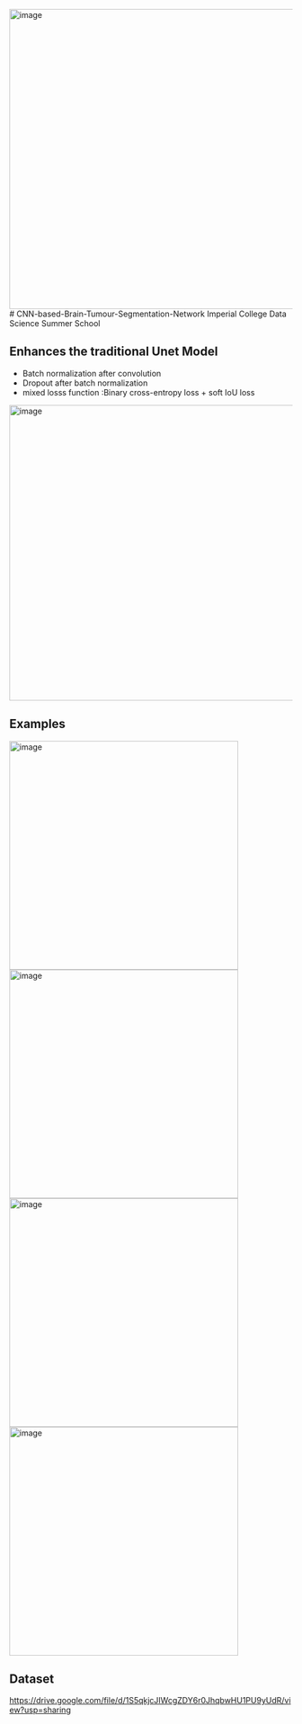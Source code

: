<img width="534" alt="image" src="https://github.com/user-attachments/assets/58c6c612-17d7-42f7-a5f7-aa2f73a1d53c"># CNN-based-Brain-Tumour-Segmentation-Network
Imperial  College Data Science Summer School
## Enhances the traditional Unet Model
- Batch normalization after convolution
- Dropout after batch normalization
- mixed losss function :Binary cross-entropy loss + soft IoU loss
<img width="526" alt="image" src="https://github.com/user-attachments/assets/5aeae29b-fbad-4c35-8264-da9d3385484d">

## Examples
<img width="407" alt="image" src="https://github.com/user-attachments/assets/ffbf7443-8c74-464a-b02f-117ba927976a">
<img width="407" alt="image" src="https://github.com/user-attachments/assets/2047a313-ea5d-4410-b159-ad1cf7c99e4c">
<img width="407" alt="image" src="https://github.com/user-attachments/assets/5a9c7b8b-2eb7-483c-9d5b-0e02c5751689">
<img width="407" alt="image" src="https://github.com/user-attachments/assets/7c1ff5ff-1bab-4a13-afd8-d36067a5981f">

## Dataset
https://drive.google.com/file/d/1S5qkjcJIWcgZDY6r0JhqbwHU1PU9yUdR/view?usp=sharing
